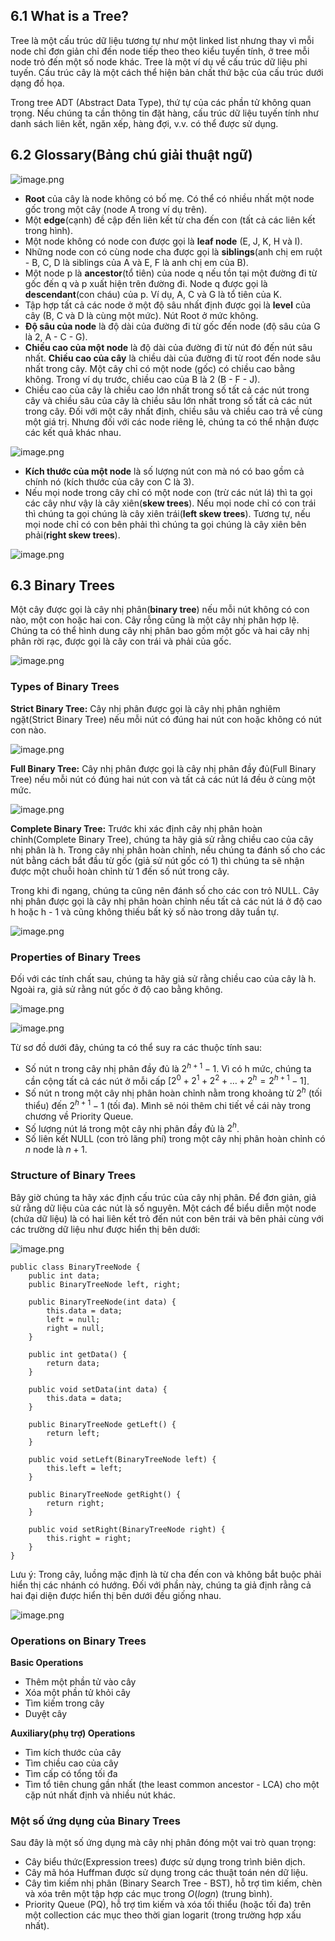 ## 6.1 What is a Tree?
Tree là một cấu trúc dữ liệu tương tự như một linked list nhưng thay vì mỗi node chỉ đơn giản chỉ đến node tiếp theo theo kiểu tuyến tính, ở tree mỗi node trỏ đến một số node khác. Tree là một ví dụ về cấu trúc dữ liệu phi tuyến. Cấu trúc cây là một cách thể hiện bản chất thứ bậc của cấu trúc dưới dạng đồ họa.

Trong tree ADT (Abstract Data Type), thứ tự của các phần tử không quan trọng. Nếu chúng ta cần thông tin đặt hàng, cấu trúc dữ liệu tuyến tính như danh sách liên kết, ngăn xếp, hàng đợi, v.v. có thể được sử dụng.

## 6.2 Glossary(Bảng chú giải thuật ngữ)

![image.png](https://images.viblo.asia/0dcf2ffe-b6e2-4de1-afcf-b200232c1807.png)

* **Root** của cây là node không có bố mẹ. Có thể có nhiều nhất một node gốc trong một cây (node A trong ví dụ trên).
* Một **edge**(cạnh) đề cập đến liên kết từ cha đến con (tất cả các liên kết trong hình).
* Một node không có node con được gọi là **leaf node** (E, J, K, H và I).
* Những node con có cùng node cha được gọi là **siblings**(anh chị em ruột - B, C, D là siblings của A và E, F là anh chị em của B).
* Một node p là **ancestor**(tổ tiên) của node q nếu tồn tại một đường đi từ gốc đến q và p xuất hiện trên đường đi. Node q được gọi là **descendant**(con cháu) của p. Ví dụ, A, C và G là tổ tiên của K.
* Tập hợp tất cả các node ở một độ sâu nhất định được gọi là **level** của cây (B, C và D là cùng một mức). Nút Root ở mức không.
* **Độ sâu của node** là độ dài của đường đi từ gốc đến node (độ sâu của G là 2, A - C - G).
* **Chiều cao của một node** là độ dài của đường đi từ nút đó đến nút sâu nhất. **Chiều cao của cây** là chiều dài của đường đi từ root đến node sâu nhất trong cây. Một cây chỉ có một node (gốc) có chiều cao bằng không. Trong ví dụ trước, chiều cao của B là 2 (B - F - J).
* Chiều cao của cây là chiều cao lớn nhất trong số tất cả các nút trong cây và chiều sâu của cây là chiều sâu lớn nhất trong số tất cả các nút trong cây. Đối với một cây nhất định, chiều sâu và chiều cao trả về cùng một giá trị. Nhưng đối với các node riêng lẻ, chúng ta có thể nhận được các kết quả khác nhau.

![image.png](https://images.viblo.asia/d4cece31-f33d-4336-a23d-90453ed37603.png)

* **Kích thước của một node** là số lượng nút con mà nó có bao gồm cả chính nó (kích thước của cây con C là 3).
* Nếu mọi node trong cây chỉ có một node con (trừ các nút lá) thì ta gọi các cây như vậy là cây xiên(**skew trees**). Nếu mọi node chỉ có con trái thì chúng ta gọi chúng là cây xiên trái(**left skew trees**). Tương tự, nếu mọi node chỉ có con bên phải thì chúng ta gọi chúng là cây xiên bên phải(**right skew trees**).

![image.png](https://images.viblo.asia/4adcd910-43c3-4e48-9da6-266848fc782a.png)

## 6.3 Binary Trees
Một cây được gọi là cây nhị phân(**binary tree**) nếu mỗi nút không có con nào, một con hoặc hai con.
Cây rỗng cũng là một cây nhị phân hợp lệ.
Chúng ta có thể hình dung cây nhị phân bao gồm một gốc và hai cây nhị phân rời rạc, được gọi là cây con trái và phải của gốc.

![image.png](https://images.viblo.asia/6aed5603-04f5-45b1-b19e-f4fbdb72ef1f.png)

### Types of Binary Trees
**Strict Binary Tree:** Cây nhị phân được gọi là cây nhị phân nghiêm ngặt(Strict Binary Tree) nếu mỗi nút có đúng hai nút con hoặc không có nút con nào.

![image.png](https://images.viblo.asia/f00f63dc-fa20-48dd-ba63-e186adee870a.png)

**Full Binary Tree:** Cây nhị phân được gọi là cây nhị phân đầy đủ(Full Binary Tree) nếu mỗi nút có đúng hai nút con và tất cả các nút lá đều ở cùng một mức.

![image.png](https://images.viblo.asia/f97a9a4f-7918-482f-b1ce-383e388b35e5.png)

**Complete Binary Tree:** Trước khi xác định cây nhị phân hoàn chỉnh(Complete Binary Tree), chúng ta hãy giả sử rằng chiều cao của cây nhị phân là h. Trong cây nhị phân hoàn chỉnh, nếu chúng ta đánh số cho các nút bằng cách bắt đầu từ gốc (giả sử nút gốc có 1) thì chúng ta sẽ nhận được một chuỗi hoàn chỉnh từ 1 đến số nút trong cây.

Trong khi đi ngang, chúng ta cũng nên đánh số cho các con trỏ NULL.
Cây nhị phân được gọi là cây nhị phân hoàn chỉnh nếu tất cả các nút lá ở độ cao h hoặc h - 1 và cũng không thiếu bất kỳ số nào trong dãy tuần tự.

![image.png](https://images.viblo.asia/ffb99ca2-9bd7-4017-b7b2-228e09017d34.png)


### Properties of Binary Trees
Đối với các tính chất sau, chúng ta hãy giả sử rằng chiều cao của cây là h. Ngoài ra, giả sử rằng nút gốc ở độ cao bằng không.

![image.png](https://images.viblo.asia/1cfcde28-7e96-43c5-af0c-fd024beeabea.png)

![image.png](https://images.viblo.asia/30fb7b5e-9898-46fb-b77f-2db3e6265fed.png)

Từ sơ đồ dưới đây, chúng ta có thể suy ra các thuộc tính sau:
* Số nút n trong cây nhị phân đầy đủ là $2 ^ { h + 1 } - 1$. Vì có h mức, chúng ta cần cộng tất cả các nút ở mỗi cấp $[2 ^ { 0 } + 2 ^ { 1 } + 2 ^ { 2 } + \ldots + 2 ^ { h } = 2 ^ { h + 1 } - 1]$.
* Số nút n trong một cây nhị phân hoàn chỉnh nằm trong khoảng từ $2^h$ (tối thiểu) đến $2 ^ { h + 1 } - 1$ (tối đa). Mình sẽ nói thêm chi tiết về cái này trong chương về Priority Queue.
* Số lượng nút lá trong một cây nhị phân đầy đủ là $2^h$.
* Số liên kết NULL (con trỏ lãng phí) trong một cây nhị phân hoàn chỉnh có $n$ node là $n + 1$.


### Structure of Binary Trees
Bây giờ chúng ta hãy xác định cấu trúc của cây nhị phân.
Để đơn giản, giả sử rằng dữ liệu của các nút là số nguyên.
Một cách để biểu diễn một node (chứa dữ liệu) là có hai liên kết trỏ đến nút con bên trái và bên phải cùng với các trường dữ liệu như được hiển thị bên dưới:

![image.png](https://images.viblo.asia/47d8b832-dbcb-471b-bd98-b492beba3afd.png)

```
public class BinaryTreeNode {
	public int data;
	public BinaryTreeNode left, right;
	
	public BinaryTreeNode(int data) {
		this.data = data;
		left = null;
		right = null;
	}

	public int getData() {
		return data;
	}

	public void setData(int data) {
		this.data = data;
	}

	public BinaryTreeNode getLeft() {
		return left;
	}

	public void setLeft(BinaryTreeNode left) {
		this.left = left;
	}

	public BinaryTreeNode getRight() {
		return right;
	}

	public void setRight(BinaryTreeNode right) {
		this.right = right;
	}
}
```

Lưu ý: Trong cây, luồng mặc định là từ cha đến con và không bắt buộc phải hiển thị các nhánh có hướng. Đối với phần này, chúng ta giả định rằng cả hai đại diện được hiển thị bên dưới đều giống nhau.

![image.png](https://images.viblo.asia/9548c211-aa68-4bf1-94e6-9d17adf72b2c.png)


### Operations on Binary Trees
**Basic Operations**
* Thêm một phần tử vào cây
* Xóa một phần tử khỏi cây
* Tìm kiếm trong cây
* Duyệt cây

**Auxiliary(phụ trợ) Operations**
* Tìm kích thước của cây
* Tìm chiều cao của cây
* Tìm cấp có tổng tối đa
* Tìm tổ tiên chung gần nhất (the least common ancestor - LCA) cho một cặp nút nhất định và nhiều nút khác.


### Một số ứng dụng của Binary Trees
Sau đây là một số ứng dụng mà cây nhị phân đóng một vai trò quan trọng:
* Cây biểu thức(Expression trees) được sử dụng trong trình biên dịch.
* Cây mã hóa Huffman được sử dụng trong các thuật toán nén dữ liệu.
* Cây tìm kiếm nhị phân (Binary Search Tree - BST), hỗ trợ tìm kiếm, chèn và xóa trên một tập hợp các mục trong $O (logn)$ (trung bình).
* Priority Queue (PQ), hỗ trợ tìm kiếm và xóa tối thiểu (hoặc tối đa) trên một collection các mục theo thời gian logarit (trong trường hợp xấu nhất).